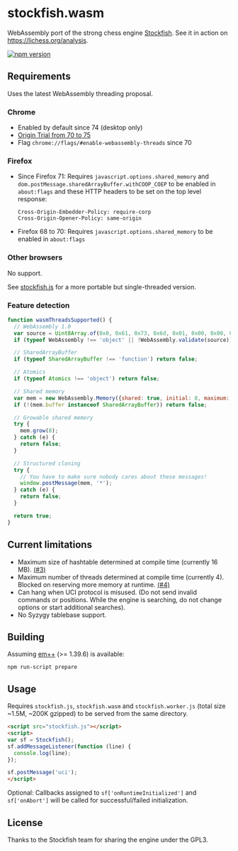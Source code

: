 stockfish.wasm
==============

WebAssembly port of the strong chess engine
[Stockfish](https://github.com/official-stockfish/Stockfish). See it in action
on https://lichess.org/analysis.

[![npm version](https://badge.fury.io/js/stockfish.wasm.svg)](https://badge.fury.io/js/stockfish.wasm)

Requirements
------------

Uses the latest WebAssembly threading proposal.

### Chrome

* Enabled by default since 74 (desktop only)
* [Origin Trial from 70 to 75](https://developers.chrome.com/origintrials/#/view_trial/-5026017184145473535)
* Flag `chrome://flags/#enable-webassembly-threads` since 70

### Firefox

* Since Firefox 71: Requires `javascript.options.shared_memory` and `dom.postMessage.sharedArrayBuffer.withCOOP_COEP` to be enabled in `about:flags` and these HTTP headers to be set on the top level response:

  ```
  Cross-Origin-Embedder-Policy: require-corp
  Cross-Origin-Opener-Policy: same-origin
  ```

* Firefox 68 to 70: Requires `javascript.options.shared_memory` to be enabled in `about:flags`

### Other browsers

No support.

See [stockfish.js](https://github.com/niklasf/stockfish.js) for a more
portable but single-threaded version.

### Feature detection

```javascript
function wasmThreadsSupported() {
  // WebAssembly 1.0
  var source = Uint8Array.of(0x0, 0x61, 0x73, 0x6d, 0x01, 0x00, 0x00, 0x00);
  if (typeof WebAssembly !== 'object' || !WebAssembly.validate(source)) return false;

  // SharedArrayBuffer
  if (typeof SharedArrayBuffer !== 'function') return false;

  // Atomics
  if (typeof Atomics !== 'object') return false;

  // Shared memory
  var mem = new WebAssembly.Memory({shared: true, initial: 8, maximum: 16});
  if (!(mem.buffer instanceof SharedArrayBuffer)) return false;

  // Growable shared memory
  try {
    mem.grow(8);
  } catch (e) {
    return false;
  }

  // Structured cloning
  try {
    // You have to make sure nobody cares about these messages!
    window.postMessage(mem, '*');
  } catch (e) {
    return false;
  }

  return true;
}
```

Current limitations
-------------------

* Maximum size of hashtable determined at compile time (currently 16 MB).
  [(#3)](https://github.com/niklasf/stockfish.wasm/issues/3)
* Maximum number of threads determined at compile time (currently 4). Blocked
  on reserving more memory at runtime.
  [(#4)](https://github.com/niklasf/stockfish.wasm/issues/4)
* Can hang when UCI protocol is misused. (Do not send invalid commands or
  positions. While the engine is searching, do not change options or start
  additional searches).
* No Syzygy tablebase support.

Building
--------

Assuming [em++](https://github.com/kripken/emscripten) (>= 1.39.6) is available:

```
npm run-script prepare
```

Usage
-----

Requires `stockfish.js`, `stockfish.wasm` and `stockfish.worker.js`
(total size ~1.5M, ~200K gzipped) to be served from the same directory.

```html
<script src="stockfish.js"></script>
<script>
var sf = Stockfish();
sf.addMessageListener(function (line) {
  console.log(line);
});

sf.postMessage('uci');
</script>
```

Optional: Callbacks assigned to `sf['onRuntimeInitialized']` and
`sf['onAbort']` will be called for successful/failed initialization.

License
-------

Thanks to the Stockfish team for sharing the engine under the GPL3.
